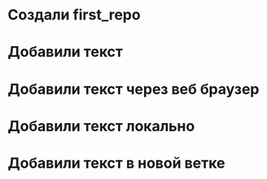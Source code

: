 ﻿# Создали first_repo

# Добавили текст

# Добавили текст через веб браузер

# Добавили текст локально

# Добавили текст в новой ветке
